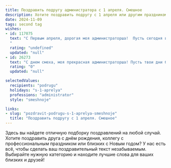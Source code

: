 ```yaml
---
title: Поздравить подругу администратора с 1 апреля. Смешное
description: Хотите поздравить подругу с 1 апреля или другим праздником? Наш ИИ создаст незабываемое поздравление, а вы обязательно выделитесь среди других.  
date: 2024-11-09
tags: second tag
wishes:
- id: 117075
  text: "С Первым апреля, дорогая моя администраторша!  Пусть сегодня все твои клиенты будут невероятно милыми и пушистыми, а все проблемы решатся сами собой — как по волшебству (или по крайней мере, как будто ты щелчком пальцев их решаешь!).  Желаю тебе дня, полного позитива, смеха и, конечно же, ни одного серьезного глюка в системе!  И пусть твой начальник сегодня поверит в то, что ты умеешь летать! 😉
  "
  rating: "undefined"
  updated: "null"
- id: 26273
  text: "С днем смеха, моя прекрасная администраторша! Пусть твои дни будут как 1 апреля – полны неожиданных поворотов и веселых розыгрышей! Пусть твои решения всегда будут быстрыми, как шутки в этот день, и пусть твоя работа будет успешна, как самые удачные розыгрыши! Смех и радость – вот твои верные спутники! С праздником!"
  rating: "0"
  updated: "null"

selectedValues:
  recipients: "podrugu"
  holidays: "s-1-aprelya"
  professions: "administrator"
  style: "smeshnoje"

links:
- slug: "pozdravit-podrugu-s-1-aprelya-smeshnoje"
  title: "Поздравить подругу с 1 апреля. Смешное"
---
```


Здесь вы найдете отличную подборку поздравлений на любой случай. 
Хотите поздравить друга с днём рождения, коллегу с профессиональным праздником или близких с Новым годом? У нас есть всё, чтобы сделать ваш поздравительный текст незабываемым. Выбирайте нужную категорию и находите лучшие слова для ваших близких и друзей!
